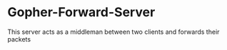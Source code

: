 # Gopher-Forward-Server
This server acts as a middleman between two clients and forwards their packets
